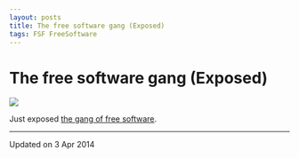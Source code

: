 ```yaml
---
layout: posts
title: The free software gang (Exposed)
tags: FSF FreeSoftware
---
```


# The free software gang (Exposed)

[![](http://2.bp.blogspot.com/-0MQFSQAQ4u4/UzzyBXE6W1I/AAAAAAAABUs/07jjZOwv5vM/s1600/meet_the_gang_exposed.png)](http://2.bp.blogspot.com/-0MQFSQAQ4u4/UzzyBXE6W1I/AAAAAAAABUs/07jjZOwv5vM/s1600/meet_the_gang_exposed.png)

Just exposed [the gang of free software](http://www.fsf.org/working-together/gang).

---
Updated on 3 Apr 2014
